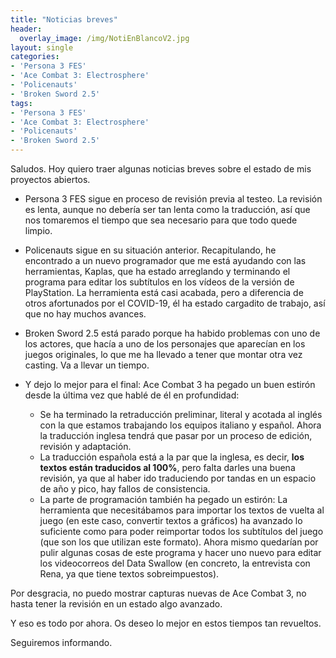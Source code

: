 ```yaml
---
title: "Noticias breves"
header:
  overlay_image: /img/NotiEnBlancoV2.jpg
layout: single
categories:
- 'Persona 3 FES'
- 'Ace Combat 3: Electrosphere'
- 'Policenauts'
- 'Broken Sword 2.5'
tags:
- 'Persona 3 FES'
- 'Ace Combat 3: Electrosphere'
- 'Policenauts'
- 'Broken Sword 2.5'
---
```


Saludos. Hoy quiero traer algunas noticias breves sobre el estado de mis proyectos abiertos.

 - Persona 3 FES sigue en proceso de revisión previa al testeo. La revisión es lenta, aunque no debería ser tan lenta como la traducción, así que nos tomaremos el tiempo que sea necesario para que todo quede limpio.
 
 - Policenauts sigue en su situación anterior. Recapitulando, he encontrado a un nuevo programador que me está ayudando con las herramientas, Kaplas, que ha estado arreglando y terminando el programa para editar los subtítulos en los vídeos de la versión de PlayStation. La herramienta está casi acabada, pero a diferencia de otros afortunados por el COVID-19, él ha estado cargadito de trabajo, así que no hay muchos avances.
 
 - Broken Sword 2.5 está parado porque ha habido problemas con uno de los actores, que hacía a uno de los personajes que aparecían en los juegos originales, lo que me ha llevado a tener que montar otra vez casting. Va a llevar un tiempo.
 
 - Y dejo lo mejor para el final: Ace Combat 3 ha pegado un buen estirón desde la última vez que hablé de él en profundidad:
    - Se ha terminado la retraducción preliminar, literal y acotada al inglés con la que estamos trabajando los equipos italiano y español. Ahora la traducción inglesa tendrá que pasar por un proceso de edición, revisión y adaptación.
    - La traducción española está a la par que la inglesa, es decir, **los textos están traducidos al 100%**, pero falta darles una buena revisión, ya que al haber ido traduciendo por tandas en un espacio de año y pico, hay fallos de consistencia.
    - La parte de programación también ha pegado un estirón: La herramienta que necesitábamos para importar los textos de vuelta al juego (en este caso, convertir textos a gráficos) ha avanzado lo suficiente como para poder reimportar todos los subtítulos del juego (que son los que utilizan este formato). Ahora mismo quedarían por pulir algunas cosas de este programa y hacer uno nuevo para editar los videocorreos del Data Swallow (en concreto, la entrevista con Rena, ya que tiene textos sobreimpuestos).

Por desgracia, no puedo mostrar capturas nuevas de Ace Combat 3, no hasta tener la revisión en un estado algo avanzado.

Y eso es todo por ahora. Os deseo lo mejor en estos tiempos tan revueltos.

Seguiremos informando.